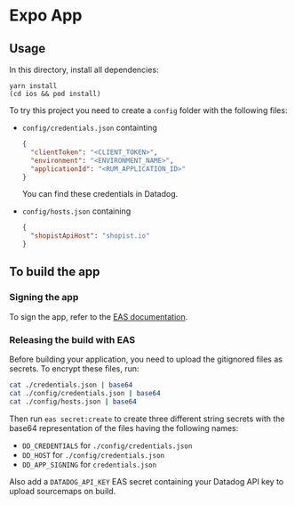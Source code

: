 # Expo App

## Usage

In this directory, install all dependencies:

```shell
yarn install
(cd ios && pod install)
```

To try this project you need to create a `config` folder with the following files:

- `config/credentials.json` containting

  ```json
  {
    "clientToken": "<CLIENT_TOKEN>",
    "environment": "<ENVIRONMENT_NAME>",
    "applicationId": "<RUM_APPLICATION_ID>"
  }
  ```

  You can find these credentials in Datadog.

- `config/hosts.json` containing

  ```json
  {
    "shopistApiHost": "shopist.io"
  }
  ```

## To build the app

### Signing the app

To sign the app, refer to the [EAS documentation][1].

### Releasing the build with EAS

Before building your application, you need to upload the gitignored files as secrets. To encrypt these files, run:

```bash
cat ./credentials.json | base64
cat ./config/credentials.json | base64
cat ./config/hosts.json | base64
```

Then run `eas secret:create` to create three different string secrets with the base64 representation of the files having the following names:

- `DD_CREDENTIALS` for `./config/credentials.json`
- `DD_HOST` for `./config/credentials.json`
- `DD_APP_SIGNING` for `credentials.json`

Also add a `DATADOG_API_KEY` EAS secret containing your Datadog API key to upload sourcemaps on build.

[1]: https://docs.expo.dev/app-signing/app-credentials
